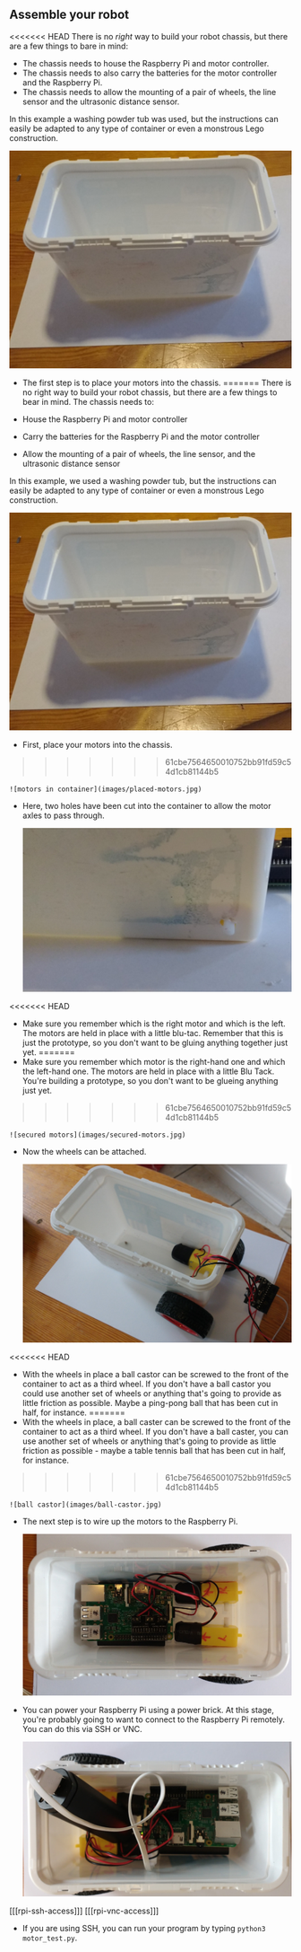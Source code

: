 ## Assemble your robot

<<<<<<< HEAD
There is no *right* way to build your robot chassis, but there are a few things to bare in mind:

- The chassis needs to house the Raspberry Pi and motor controller.
- The chassis needs to also carry the batteries for the motor controller and the Raspberry Pi.
- The chassis needs to allow the mounting of a pair of wheels, the line sensor and the ultrasonic distance sensor.

In this example a washing powder tub was used, but the instructions can easily be adapted to any type of container or even a monstrous Lego construction.

![box](images/container.jpg)

- The first step is to place your motors into the chassis. 
=======
There is no right way to build your robot chassis, but there are a few things to bear in mind. The chassis needs to:

- House the Raspberry Pi and motor controller
- Carry the batteries for the Raspberry Pi and the motor controller
- Allow the mounting of a pair of wheels, the line sensor, and the ultrasonic distance sensor

In this example, we used a washing powder tub, but the instructions can easily be adapted to any type of container or even a monstrous Lego construction.

![box](images/container.jpg)

- First, place your motors into the chassis. 
>>>>>>> 61cbe7564650010752bb91fd59c54d1cb81144b5

	![motors in container](images/placed-motors.jpg)
	
- Here, two holes have been cut into the container to allow the motor axles to pass through. 

	![holes](images/container-hole.jpg)

<<<<<<< HEAD
- Make sure you remember which is the right motor and which is the left. The motors are held in place with a little blu-tac. Remember that this is just the prototype, so you don't want to be gluing anything together just yet.
=======
- Make sure you remember which motor is the right-hand one and which the left-hand one. The motors are held in place with a little Blu Tack. You're building a prototype, so you don't want to be glueing anything just yet.
>>>>>>> 61cbe7564650010752bb91fd59c54d1cb81144b5

	![secured motors](images/secured-motors.jpg)

- Now the wheels can be attached.

	![wheels attached](images/wheels-attached.jpg)

<<<<<<< HEAD
- With the wheels in place a ball castor can be screwed to the front of the container to act as a third wheel. If you don't have a ball castor you could use another set of wheels or anything that's going to provide as little friction as possible. Maybe a ping-pong ball that has been cut in half, for instance.
=======
- With the wheels in place, a ball caster can be screwed to the front of the container to act as a third wheel. If you don't have a ball caster, you can use another set of wheels or anything that's going to provide as little friction as possible - maybe a table tennis ball that has been cut in half, for instance.
>>>>>>> 61cbe7564650010752bb91fd59c54d1cb81144b5

	![ball castor](images/ball-castor.jpg)

- The next step is to wire up the motors to the Raspberry Pi.

	![wired](images/wired-up.jpg)

- You can power your Raspberry Pi using a power brick. At this stage, you're probably going to want to connect to the Raspberry Pi remotely. You can do this via SSH or VNC.

	![powered pi](images/powered-pi.jpg)

[[[rpi-ssh-access]]]
[[[rpi-vnc-access]]]


- If you are using SSH, you can run your program by typing `python3 motor_test.py`.
